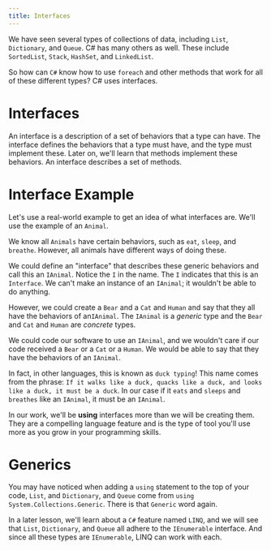 ```yaml
---
title: Interfaces
---
```


We have seen several types of collections of data, including `List`,
`Dictionary`, and `Queue`. C# has many others as well. These include
`SortedList`, `Stack`, `HashSet`, and `LinkedList`.

So how can `C#` know how to use `foreach` and other methods that work for all of
these different types? C# uses interfaces.

# Interfaces

An interface is a description of a set of behaviors that a type can have. The
interface defines the behaviors that a type must have, and the type must
implement these. Later on, we'll learn that methods implement these behaviors.
An interface describes a set of methods.

# Interface Example

Let's use a real-world example to get an idea of what interfaces are. We'll use
the example of an `Animal`.

We know all `Animals` have certain behaviors, such as `eat`, `sleep`, and
`breathe`. However, all animals have different ways of doing these.

We could define an "interface" that describes these generic behaviors and call
this an `IAnimal`. Notice the `I` in the name. The `I` indicates that this is an
`Interface`. We can't make an instance of an `IAnimal`; it wouldn't be able to
do anything.

However, we could create a `Bear` and a `Cat` and `Human` and say that they all
have the behaviors of an`IAnimal`. The `IAnimal` is a _generic_ type and the
`Bear` and `Cat` and `Human` are _concrete_ types.

We could code our software to use an `IAnimal`, and we wouldn't care if our code
received a `Bear` or a `Cat` or a `Human`. We would be able to say that they
have the behaviors of an `IAnimal`.

In fact, in other languages, this is known as `duck typing`! This name comes
from the phrase:
`If it walks like a duck, quacks like a duck, and looks like a duck, it must be a duck`.
In our case if it `eats` and `sleeps` and `breathes` like an `IAnimal`, it must
be an `IAnimal`.

In our work, we'll be **using** interfaces more than we will be creating them.
They are a compelling language feature and is the type of tool you'll use more
as you grow in your programming skills.

# Generics

You may have noticed when adding a `using` statement to the top of your code,
`List`, and `Dictionary`, and `Queue` come from
`using System.Collections.Generic`. There is that `Generic` word again.

In a later lesson, we'll learn about a `C#` feature named `LINQ`, and we will
see that `List`, `Dictionary`, and `Queue` all adhere to the `IEnumerable`
interface. And since all these types are `IEnumerable`, LINQ can work with each.
